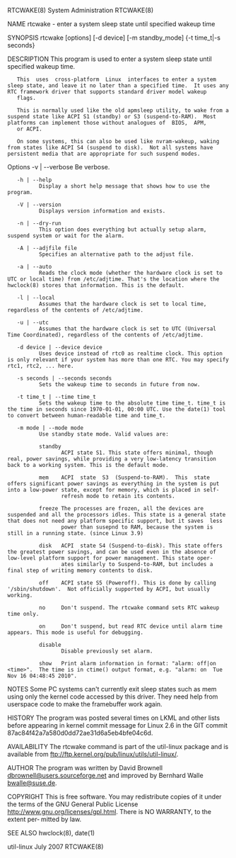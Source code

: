 RTCWAKE(8)                                                                                  System Administration                                                                                  RTCWAKE(8)



NAME
       rtcwake - enter a system sleep state until specified wakeup time

SYNOPSIS
       rtcwake [options] [-d device] [-m standby_mode] {-t time_t|-s seconds}

DESCRIPTION
       This program is used to enter a system sleep state until specified wakeup time.

       This  uses  cross-platform  Linux  interfaces to enter a system sleep state, and leave it no later than a specified time.  It uses any RTC framework driver that supports standard driver model wakeup
       flags.

       This is normally used like the old apmsleep utility, to wake from a suspend state like ACPI S1 (standby) or S3 (suspend-to-RAM).  Most platforms can implement those without analogues of  BIOS,  APM,
       or ACPI.

       On some systems, this can also be used like nvram-wakeup, waking from states like ACPI S4 (suspend to disk).  Not all systems have persistent media that are appropriate for such suspend modes.

   Options
       -v | --verbose
              Be verbose.

       -h | --help
              Display a short help message that shows how to use the program.

       -V | --version
              Displays version information and exists.

       -n | --dry-run
              This option does everything but actually setup alarm, suspend system or wait for the alarm.

       -A | --adjfile file
              Specifies an alternative path to the adjust file.

       -a | --auto
              Reads the clock mode (whether the hardware clock is set to UTC or local time) from /etc/adjtime. That's the location where the hwclock(8) stores that information. This is the default.

       -l | --local
              Assumes that the hardware clock is set to local time, regardless of the contents of /etc/adjtime.

       -u | --utc
              Assumes that the hardware clock is set to UTC (Universal Time Coordinated), regardless of the contents of /etc/adjtime.

       -d device | --device device
              Uses device instead of rtc0 as realtime clock. This option is only relevant if your system has more than one RTC. You may specify rtc1, rtc2, ... here.

       -s seconds | --seconds seconds
              Sets the wakeup time to seconds in future from now.

       -t time_t | --time time_t
              Sets the wakeup time to the absolute time time_t. time_t is the time in seconds since 1970-01-01, 00:00 UTC. Use the date(1) tool to convert between human-readable time and time_t.

       -m mode | --mode mode
              Use standby state mode. Valid values are:

              standby
                     ACPI state S1. This state offers minimal, though real, power savings, while providing a very low-latency transition back to a working system. This is the default mode.

              mem    ACPI  state  S3  (Suspend-to-RAM).  This  state  offers significant power savings as everything in the system is put into a low-power state, except for memory, which is placed in self-
                     refresh mode to retain its contents.

              freeze The processes are frozen, all the devices are suspended and all the processors idles. This state is a general state that does not need any platform specific support, but it saves  less
                     power than susepnd to RAM, because the system is still in a running state. (since Linux 3.9)

              disk   ACPI  state S4 (Suspend-to-disk). This state offers the greatest power savings, and can be used even in the absence of low-level platform support for power management. This state oper‐
                     ates similarly to Suspend-to-RAM, but includes a final step of writing memory contents to disk.

              off    ACPI state S5 (Poweroff). This is done by calling '/sbin/shutdown'.  Not officially supported by ACPI, but usually working.

              no     Don't suspend. The rtcwake command sets RTC wakeup time only.

              on     Don't suspend, but read RTC device until alarm time appears. This mode is useful for debugging.

              disable
                     Disable previously set alarm.

              show   Print alarm information in format: "alarm: off|on  <time>".  The time is in ctime() output format, e.g. "alarm: on  Tue Nov 16 04:48:45 2010".

NOTES
       Some PC systems can't currently exit sleep states such as mem using only the kernel code accessed by this driver.  They need help from userspace code to make the framebuffer work again.

HISTORY
       The program was posted several times on LKML and other lists before appearing in kernel commit message for Linux 2.6 in the GIT commit 87ac84f42a7a580d0dd72ae31d6a5eb4bfe04c6d.

AVAILABILITY
       The rtcwake command is part of the util-linux package and is available from ftp://ftp.kernel.org/pub/linux/utils/util-linux/.

AUTHOR
       The program was written by David Brownell <dbrownell@users.sourceforge.net> and improved by Bernhard Walle <bwalle@suse.de>.

COPYRIGHT
       This is free software.  You may redistribute copies of it  under  the  terms of  the  GNU General  Public  License <http://www.gnu.org/licenses/gpl.html>.  There is NO WARRANTY, to the  extent  per‐
       mitted by law.

SEE ALSO
       hwclock(8), date(1)



util-linux                                                                                        July 2007                                                                                        RTCWAKE(8)
